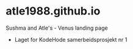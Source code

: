 # atle1988.github.io
Sushma and Atle's - Venus landing page
- Laget for KodeHode samerbeidsprosjekt nr 1
